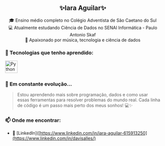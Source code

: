 <h2 align="center">✨Iara Aguilar✨</h2>

<p align="center">
  🎓 Ensino médio completo no Colégio Adventista de São Caetano do Sul <br/>
  💻 Atualmente estudando Ciência de Dados no SENAI Informática - Paulo Antonio Skaf<br/>
  🚀 Apaixonado por música, tecnologia e ciência de dados <br/>
</p>



### 🚀 Tecnologias que tenho aprendido:

<p align="left">
  <img src="https://cdn.jsdelivr.net/gh/devicons/devicon/icons/python/python-original.svg" title="Python" alt="Python" width="40" height="40"/>&nbsp;
</p>



### 🌱 Em constante evolução...

> Estou aprendendo mais sobre programação, dados e como usar essas ferramentas para resolver problemas do mundo real. Cada linha de código é um passo mais perto dos meus sonhos! 💻✨



### 📫 Onde me encontrar:

- 💼 [LinkedIn]([https://www.linkedin.com/in/iara-aguilar-615913250](https://www.linkedin.com/in/davisalles/)
